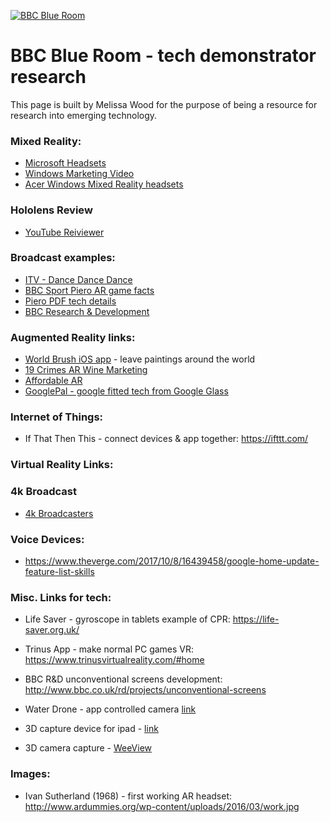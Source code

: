 [![BBC Blue Room](http://www.bbc.co.uk/showsandtours/resources/tickets/static/blue_room_logo.png)](https://twitter.com/BBCBlueRoom?ref_src=twsrc%5Egoogle%7Ctwcamp%5Eserp%7Ctwgr%5Eauthor)

# BBC Blue Room - tech demonstrator research

This page is built by Melissa Wood for the purpose of being a resource for research into emerging technology.

### Mixed Reality:

  - [Microsoft Headsets](https://www.microsoft.com/en-us/store/collections/vrandmixedrealityheadsets)
  - [Windows Marketing Video](https://youtu.be/67yLuiSfMWM)
  - [Acer Windows Mixed Reality headsets](https://www.youtube.com/watch?v=4PdUx2NdVe8)


### Hololens Review

  - [YouTube Reiviewer](https://youtu.be/hm7qmtkf5r4)


### Broadcast examples:
  - [ITV - Dance Dance Dance](http://www.radiotimes.com/news/2017-02-12/everything-you-need-to-know-about-itvs-new-series-dance-dance-dance/)
  - [BBC Sport Piero AR game facts](https://www.ericsson.com/en/networked-society/live-sports-experience/4k-and-augmented-reality)
  - [Piero PDF tech details](http://www.ericsson.com/broadcastandmedia/wp-content/uploads/2015/04/PIERO-Broadcast.pdf)
  - [BBC Research & Development](http://www.bbc.co.uk/rd/projects/piero)


### Augmented Reality links:

  - [World Brush iOS app](https://medium.com/@activetheory/world-brush-augmented-reality-painting-7910766b2bba) - leave paintings around the world
  - [19 Crimes AR Wine Marketing](https://www.youtube.com/watch?v=uDxqdrLlDY8)
  - [Affordable AR](https://www.kickstarter.com/projects/aryzon/aryzon-3d-augmented-reality-for-every-smartphone?ref=popular)
  - [GooglePal - google fitted tech from Google Glass](https://www.kickstarter.com/projects/810787439/gogglepal-the-first-ar-heads-up-display-for-any-go?ref=newest)



### Internet of Things:

  - If That Then This - connect devices & app together: https://ifttt.com/


### Virtual Reality Links:


### 4k Broadcast
  - [4k Broadcasters](http://www.trustedreviews.com/opinion/who-will-broadcast-4k-tv-content-first-2929435)



### Voice Devices:
  - https://www.theverge.com/2017/10/8/16439458/google-home-update-feature-list-skills


### Misc. Links for tech:

  - Life Saver - gyroscope in tablets example of CPR: https://life-saver.org.uk/

  - Trinus App - make normal PC games VR: https://www.trinusvirtualreality.com/#home

  - BBC R&D unconventional screens development: http://www.bbc.co.uk/rd/projects/unconventional-screens

  - Water Drone - app controlled camera [link](https://www.kickstarter.com/projects/ziphius/ziphius-the-aquatic-drone?ref=newest)

  - 3D capture device for ipad - [link](https://www.kickstarter.com/projects/occipital/structure-sensor-capture-the-world-in-3d)

  - 3D camera capture - [WeeView](http://www.weeview.co/eng/photo.php?PKey=7610LWXoCQiSdchK6w42Lsm53odtu_LFNeEp8EIj&Class2=adc44UdHPbXNBrmuz-shfAaxWs6MlCryw2pwcow0Rg)



### Images:

  - Ivan Sutherland (1968) - first working AR headset: http://www.ardummies.org/wp-content/uploads/2016/03/work.jpg


